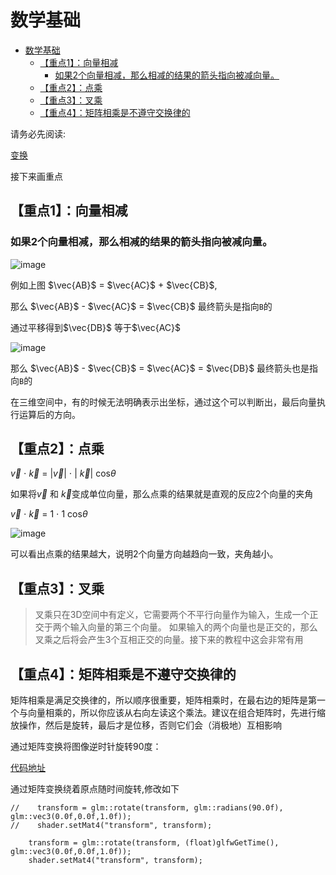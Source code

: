 # 数学基础


   * [数学基础](#数学基础)
      * [【重点1】：向量相减](#重点1向量相减)
         * [如果2个向量相减，那么相减的结果的箭头指向被减向量。](#如果2个向量相减那么相减的结果的箭头指向被减向量)
      * [【重点2】：点乘](#重点2点乘)
      * [【重点3】：叉乘](#重点3叉乘)
      * [【重点4】：矩阵相乘是不遵守交换律的](#重点4矩阵相乘是不遵守交换律的)


请务必先阅读:

[变换](https://learnopengl-cn.github.io/01%20Getting%20started/07%20Transformations/#_1)

接下来画重点

##  【重点1】：向量相减

### 如果2个向量相减，那么相减的结果的箭头指向被减向量。









![image](https://user-images.githubusercontent.com/16829768/58300048-b654cd00-7e13-11e9-8c06-3fb5bb7842c5.png)

例如上图 $\vec{AB}$ = $\vec{AC}$ + $\vec{CB}$,

那么 $\vec{AB}$ - $\vec{AC}$ = $\vec{CB}$ 最终箭头是指向`B`的

通过平移得到$\vec{DB}$ 等于$\vec{AC}$



![image](https://user-images.githubusercontent.com/16829768/58300075-d4bac880-7e13-11e9-8dac-815d2898a837.png)

那么 $\vec{AB}$ - $\vec{CB}$ = $\vec{AC}$ = $\vec{DB}$ 最终箭头也是指向`B`的

在三维空间中，有的时候无法明确表示出坐标，通过这个可以判断出，最后向量执行运算后的方向。

##  【重点2】：点乘


$\vec{v}$ ${\cdot }$ $\vec{k}$ = |$\vec{v}$| ${\cdot }$ | $\vec{k}$| cos${\theta}$

如果将$\vec{v}$ 和 $\vec{k}$变成单位向量，那么点乘的结果就是直观的反应2个向量的夹角


$\vec{v}$ ${\cdot }$ $\vec{k}$ = 1 ${\cdot }$ 1 cos${\theta}$


![image](https://user-images.githubusercontent.com/16829768/58299851-0aab7d00-7e13-11e9-90c7-0188a3163b6f.png)

可以看出点乘的结果越大，说明2个向量方向越趋向一致，夹角越小。


##  【重点3】：叉乘

> 叉乘只在3D空间中有定义，它需要两个不平行向量作为输入，生成一个正交于两个输入向量的第三个向量。
> 如果输入的两个向量也是正交的，那么叉乘之后将会产生3个互相正交的向量。接下来的教程中这会非常有用


## 【重点4】：矩阵相乘是不遵守交换律的

矩阵相乘是满足交换律的，所以顺序很重要，矩阵相乘时，在最右边的矩阵是第一个与向量相乘的，所以你应该从右向左读这个乘法。建议在组合矩阵时，先进行缩放操作，然后是旋转，最后才是位移，否则它们会（消极地）互相影响



通过矩阵变换将图像逆时针旋转90度：

[代码地址](https://github.com/fangshufeng/LearnOpenGL/blob/master/Glitter/Sources/04-%E5%8F%98%E6%8D%A2/Transform.cpp)

通过矩阵变换绕着原点随时间旋转,修改如下


```
//    transform = glm::rotate(transform, glm::radians(90.0f), glm::vec3(0.0f,0.0f,1.0f));
//    shader.setMat4("transform", transform);
    
    transform = glm::rotate(transform, (float)glfwGetTime(), glm::vec3(0.0f,0.0f,1.0f));
    shader.setMat4("transform", transform);
```

